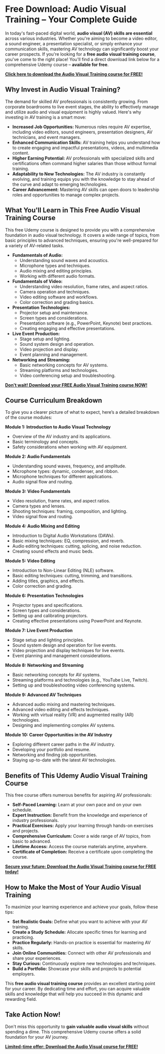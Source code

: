 # Free Download: Audio Visual Training – Your Complete Guide

In today's fast-paced digital world, **audio visual (AV) skills are essential** across various industries. Whether you're aiming to become a video editor, a sound engineer, a presentation specialist, or simply enhance your communication skills, mastering AV technology can significantly boost your career prospects. If you're looking for a **free audio visual training course**, you've come to the right place! You'll find a direct download link below for a comprehensive Udemy course – **available for free**.

[**Click here to download the Audio Visual Training course for FREE!**](https://udemywork.com/audio-visual-training)

## Why Invest in Audio Visual Training?

The demand for skilled AV professionals is consistently growing. From corporate boardrooms to live event stages, the ability to effectively manage and utilize audio and visual equipment is highly valued. Here's why investing in AV training is a smart move:

*   **Increased Job Opportunities:** Numerous roles require AV expertise, including video editors, sound engineers, presentation designers, AV technicians, and event managers.
*   **Enhanced Communication Skills:** AV training helps you understand how to create engaging and impactful presentations, videos, and multimedia content.
*   **Higher Earning Potential:** AV professionals with specialized skills and certifications often command higher salaries than those without formal training.
*   **Adaptability to New Technologies:** The AV industry is constantly evolving, and training equips you with the knowledge to stay ahead of the curve and adapt to emerging technologies.
*   **Career Advancement:** Mastering AV skills can open doors to leadership roles and opportunities to manage complex projects.

## What You'll Learn in This Free Audio Visual Training Course

This free Udemy course is designed to provide you with a comprehensive foundation in audio visual technology. It covers a wide range of topics, from basic principles to advanced techniques, ensuring you're well-prepared for a variety of AV-related tasks.

*   **Fundamentals of Audio:**
    *   Understanding sound waves and acoustics.
    *   Microphone types and techniques.
    *   Audio mixing and editing principles.
    *   Working with different audio formats.
*   **Fundamentals of Video:**
    *   Understanding video resolution, frame rates, and aspect ratios.
    *   Camera operation and techniques.
    *   Video editing software and workflows.
    *   Color correction and grading basics.
*   **Presentation Technologies:**
    *   Projector setup and maintenance.
    *   Screen types and considerations.
    *   Presentation software (e.g., PowerPoint, Keynote) best practices.
    *   Creating engaging and effective presentations.
*   **Live Event Production:**
    *   Stage setup and lighting.
    *   Sound system design and operation.
    *   Video projection and display.
    *   Event planning and management.
*   **Networking and Streaming:**
    *   Basic networking concepts for AV systems.
    *   Streaming platforms and technologies.
    *   Video conferencing setup and troubleshooting.

[**Don't wait! Download your FREE Audio Visual Training course NOW!**](https://udemywork.com/audio-visual-training)

## Course Curriculum Breakdown

To give you a clearer picture of what to expect, here’s a detailed breakdown of the course modules:

**Module 1: Introduction to Audio Visual Technology**

*   Overview of the AV industry and its applications.
*   Basic terminology and concepts.
*   Safety considerations when working with AV equipment.

**Module 2: Audio Fundamentals**

*   Understanding sound waves, frequency, and amplitude.
*   Microphone types: dynamic, condenser, and ribbon.
*   Microphone techniques for different applications.
*   Audio signal flow and routing.

**Module 3: Video Fundamentals**

*   Video resolution, frame rates, and aspect ratios.
*   Camera types and lenses.
*   Shooting techniques: framing, composition, and lighting.
*   Video signal flow and routing.

**Module 4: Audio Mixing and Editing**

*   Introduction to Digital Audio Workstations (DAWs).
*   Basic mixing techniques: EQ, compression, and reverb.
*   Audio editing techniques: cutting, splicing, and noise reduction.
*   Creating sound effects and music beds.

**Module 5: Video Editing**

*   Introduction to Non-Linear Editing (NLE) software.
*   Basic editing techniques: cutting, trimming, and transitions.
*   Adding titles, graphics, and effects.
*   Color correction and grading.

**Module 6: Presentation Technologies**

*   Projector types and specifications.
*   Screen types and considerations.
*   Setting up and calibrating projectors.
*   Creating effective presentations using PowerPoint and Keynote.

**Module 7: Live Event Production**

*   Stage setup and lighting principles.
*   Sound system design and operation for live events.
*   Video projection and display techniques for live events.
*   Event planning and management considerations.

**Module 8: Networking and Streaming**

*   Basic networking concepts for AV systems.
*   Streaming platforms and technologies (e.g., YouTube Live, Twitch).
*   Setting up and troubleshooting video conferencing systems.

**Module 9: Advanced AV Techniques**

*   Advanced audio mixing and mastering techniques.
*   Advanced video editing and effects techniques.
*   Working with virtual reality (VR) and augmented reality (AR) technologies.
*   Designing and implementing complex AV systems.

**Module 10: Career Opportunities in the AV Industry**

*   Exploring different career paths in the AV industry.
*   Developing your portfolio and resume.
*   Networking and finding job opportunities.
*   Staying up-to-date with the latest AV technologies.

## Benefits of This Udemy Audio Visual Training Course

This free course offers numerous benefits for aspiring AV professionals:

*   **Self-Paced Learning:** Learn at your own pace and on your own schedule.
*   **Expert Instruction:** Benefit from the knowledge and experience of industry professionals.
*   **Practical Exercises:** Apply your learning through hands-on exercises and projects.
*   **Comprehensive Curriculum:** Cover a wide range of AV topics, from basic to advanced.
*   **Lifetime Access:** Access the course materials anytime, anywhere.
*   **Certificate of Completion:** Receive a certificate upon completing the course.

[**Secure your future: Download the Audio Visual Training course for FREE today!**](https://udemywork.com/audio-visual-training)

## How to Make the Most of Your Audio Visual Training

To maximize your learning experience and achieve your goals, follow these tips:

*   **Set Realistic Goals:** Define what you want to achieve with your AV training.
*   **Create a Study Schedule:** Allocate specific times for learning and practicing.
*   **Practice Regularly:** Hands-on practice is essential for mastering AV skills.
*   **Join Online Communities:** Connect with other AV professionals and share your experiences.
*   **Stay Curious:** Continuously explore new technologies and techniques.
*   **Build a Portfolio:** Showcase your skills and projects to potential employers.

This **free audio visual training course** provides an excellent starting point for your career. By dedicating time and effort, you can acquire valuable skills and knowledge that will help you succeed in this dynamic and rewarding field.

## Take Action Now!

Don't miss this opportunity to **gain valuable audio visual skills** without spending a dime. This comprehensive Udemy course offers a solid foundation for your AV journey.

[**Limited-time offer: Download the Audio Visual course for FREE!**](https://udemywork.com/audio-visual-training)
